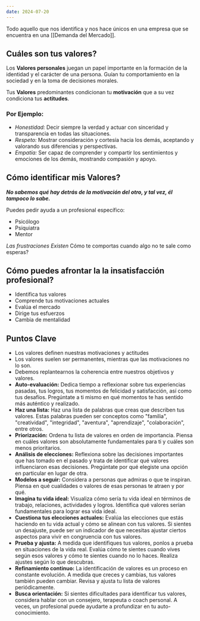 ```yaml
---
date: 2024-07-20
---
```


Todo aquello que nos identifica y nos hace únicos en una empresa que se encuentra en una [[Demanda del Mercado]].

## Cuáles son tus valores?
Los **Valores personales** juegan un papel importante en la formación de la identidad y el carácter de una persona. Guían tu comportamiento en la sociedad y en la toma de decisiones morales.

Tus **Valores** predominantes condicionan tu **motivación** que a su vez condiciona tus **actitudes**.
### Por Ejemplo:
- *Honestidad:* Decir siempre la verdad y actuar con sinceridad y transparencia en todas las situaciones.
- *Respeto:* Mostrar consideración y cortesía hacia los demás, aceptando y valorando sus diferencias y perspectivas.
- *Empatía:* Ser capaz de comprender y compartir los sentimientos y emociones de los demás, mostrando compasión y apoyo.

## Cómo identificar mis Valores?

***No sabemos qué hay detrás de la motivación del otro, y tal vez, él tampoco lo sabe.***

Puedes pedir ayuda a un profesional específico:
- Psicólogo
- Psiquiatra
- Mentor

*Las frustraciones Existen*
Cómo te comportas cuando algo no te sale como esperas?

## Cómo puedes afrontar la la insatisfacción profesional?

- Identifica tus valores
- Comprende tus motivaciones actuales
- Evalúa el mercado
- Dirige tus esfuerzos
- Cambia de mentalidad

## Puntos Clave
- Los valores definen nuestras motivaciones y actitudes
- Los valores suelen ser  permanentes, mientras que las motivaciones no lo son.
- Debemos replantearnos la coherencia entre nuestros objetivos y valores.
- **Auto-evaluación:** Dedica tiempo a reflexionar sobre tus experiencias pasadas, tus logros, tus momentos de felicidad y satisfacción, así como tus desafíos. Pregúntate a ti mismo en qué momentos te has sentido más auténtico y realizado.
- **Haz una lista:** Haz una lista de palabras que creas que describen tus valores. Estas palabras pueden ser conceptos como "familia", "creatividad", "integridad", "aventura", "aprendizaje", "colaboración", entre otros.
- **Priorización:** Ordena tu lista de valores en orden de importancia. Piensa en cuáles valores son absolutamente fundamentales para ti y cuáles son menos prioritarios.
- **Análisis de elecciones:** Reflexiona sobre las decisiones importantes que has tomado en el pasado y trata de identificar qué valores influenciaron esas decisiones. Pregúntate por qué elegiste una opción en particular en lugar de otra.
- **Modelos a seguir:** Considera a personas que admiras o que te inspiran. Piensa en qué cualidades o valores de esas personas te atraen y por qué.
- **Imagina tu vida ideal:** Visualiza cómo sería tu vida ideal en términos de trabajo, relaciones, actividades y logros. Identifica qué valores serían fundamentales para lograr esa vida ideal.
- **Cuestiona tus elecciones actuales:** Evalúa las elecciones que estás haciendo en tu vida actual y cómo se alinean con tus valores. Si sientes un desajuste, puede ser un indicador de que necesitas ajustar ciertos aspectos para vivir en congruencia con tus valores.
- **Prueba y ajusta:** A medida que identifiques tus valores, ponlos a prueba en situaciones de la vida real. Evalúa cómo te sientes cuando vives según esos valores y cómo te sientes cuando no lo haces. Realiza ajustes según lo que descubras.
- **Refinamiento continuo:** La identificación de valores es un proceso en constante evolución. A medida que creces y cambias, tus valores también pueden cambiar. Revisa y ajusta tu lista de valores periódicamente.
- **Busca orientación:** Si sientes dificultades para identificar tus valores, considera hablar con un consejero, terapeuta o coach personal. A veces, un profesional puede ayudarte a profundizar en tu auto-conocimiento.